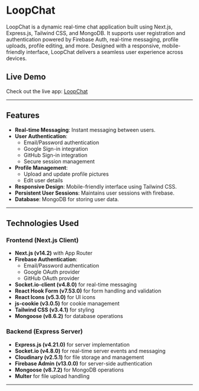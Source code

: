 # LoopChat

LoopChat is a dynamic real-time chat application built using Next.js, Express.js, Tailwind CSS, and MongoDB. It supports user registration and authentication powered by Firebase Auth, real-time messaging, profile uploads, profile editing, and more. Designed with a responsive, mobile-friendly interface, LoopChat delivers a seamless user experience across devices.

## Live Demo
Check out the live app: [LoopChat](https://next-js-chat-app-5lgs.vercel.app/)

---

## Features

- **Real-time Messaging**: Instant messaging between users.
- **User Authentication**:
  - Email/Password authentication
  - Google Sign-in integration
  - GitHub Sign-in integration
  - Secure session management
- **Profile Management**:
  - Upload and update profile pictures
  - Edit user details
- **Responsive Design**: Mobile-friendly interface using Tailwind CSS.
- **Persistent User Sessions**: Maintains user sessions with firebase.
- **Database**: MongoDB for storing user data.  
---

## Technologies Used

### Frontend (Next.js Client)

- **Next.js (v14.2)** with App Router
- **Firebase Authentication**:
  - Email/Password authentication
  - Google OAuth provider
  - GitHub OAuth provider
- **Socket.io-client (v4.8.0)** for real-time messaging
- **React Hook Form (v7.53.0)** for form handling and validation
- **React Icons (v5.3.0)** for UI icons
- **js-cookie (v3.0.5)** for cookie management
- **Tailwind CSS (v3.4.1)** for styling
- **Mongoose (v8.6.2)** for database operations

### Backend (Express Server)

- **Express.js (v4.21.0)** for server implementation
- **Socket.io (v4.8.0)** for real-time server events and messaging
- **Cloudinary (v2.5.1)** for file storage and management
- **Firebase Admin (v13.0.0)** for server-side authentication
- **Mongoose (v8.7.2)** for MongoDB operations
- **Multer** for file upload handling

---